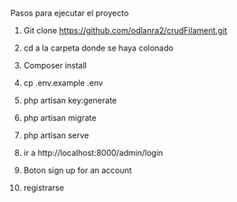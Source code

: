 Pasos para ejecutar el proyecto

1) Git clone https://github.com/odlanra2/crudFilament.git
2) cd a la carpeta donde se haya colonado
3) Composer install
4) cp .env.example .env
5) php artisan key:generate
6) php artisan migrate
7) php artisan serve

8) ir a http://localhost:8000/admin/login
9) Boton  sign up for an account
10) registrarse 

